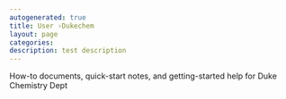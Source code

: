 ```yaml
---
autogenerated: true
title: User ›Dukechem
layout: page
categories: 
description: test description
---
```


How-to documents, quick-start notes, and getting-started help for Duke Chemistry Dept
